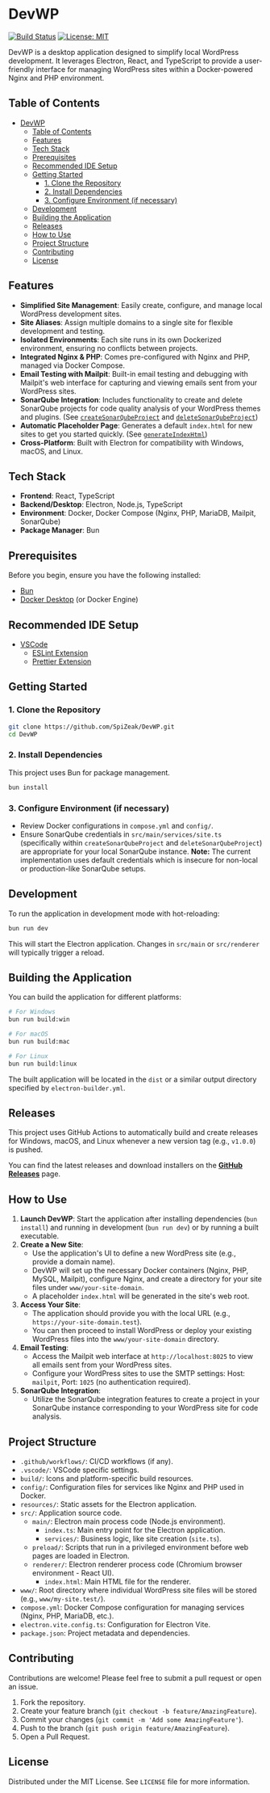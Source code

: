 # DevWP

[![Build Status](https://github.com/SpiZeak/DevWP/actions/workflows/release.yml/badge.svg)](https://github.com/SpiZeak/DevWP/actions/workflows/release.yml)
[![License: MIT](https://img.shields.io/badge/License-MIT-yellow.svg)](https://opensource.org/licenses/MIT)

DevWP is a desktop application designed to simplify local WordPress development. It leverages Electron, React, and TypeScript to provide a user-friendly interface for managing WordPress sites within a Docker-powered Nginx and PHP environment.

## Table of Contents

- [DevWP](#devwp)
  - [Table of Contents](#table-of-contents)
  - [Features](#features)
  - [Tech Stack](#tech-stack)
  - [Prerequisites](#prerequisites)
  - [Recommended IDE Setup](#recommended-ide-setup)
  - [Getting Started](#getting-started)
    - [1. Clone the Repository](#1-clone-the-repository)
    - [2. Install Dependencies](#2-install-dependencies)
    - [3. Configure Environment (if necessary)](#3-configure-environment-if-necessary)
  - [Development](#development)
  - [Building the Application](#building-the-application)
  - [Releases](#releases)
  - [How to Use](#how-to-use)
  - [Project Structure](#project-structure)
  - [Contributing](#contributing)
  - [License](#license)

## Features

- **Simplified Site Management**: Easily create, configure, and manage local WordPress development sites.
- **Site Aliases**: Assign multiple domains to a single site for flexible development and testing.
- **Isolated Environments**: Each site runs in its own Dockerized environment, ensuring no conflicts between projects.
- **Integrated Nginx & PHP**: Comes pre-configured with Nginx and PHP, managed via Docker Compose.
- **Email Testing with Mailpit**: Built-in email testing and debugging with Mailpit's web interface for capturing and viewing emails sent from your WordPress sites.
- **SonarQube Integration**: Includes functionality to create and delete SonarQube projects for code quality analysis of your WordPress themes and plugins. (See [`createSonarQubeProject`](src/main/services/site.ts) and [`deleteSonarQubeProject`](src/main/services/site.ts))
- **Automatic Placeholder Page**: Generates a default `index.html` for new sites to get you started quickly. (See [`generateIndexHtml`](src/main/services/site.ts))
- **Cross-Platform**: Built with Electron for compatibility with Windows, macOS, and Linux.

## Tech Stack

- **Frontend**: React, TypeScript
- **Backend/Desktop**: Electron, Node.js, TypeScript
- **Environment**: Docker, Docker Compose (Nginx, PHP, MariaDB, Mailpit, SonarQube)
- **Package Manager**: Bun

## Prerequisites

Before you begin, ensure you have the following installed:

- [Bun](https://bun.sh/)
- [Docker Desktop](https://www.docker.com/products/docker-desktop/) (or Docker Engine)

## Recommended IDE Setup

- [VSCode](https://code.visualstudio.com/)
  - [ESLint Extension](https://marketplace.visualstudio.com/items?itemName=dbaeumer.vscode-eslint)
  - [Prettier Extension](https://marketplace.visualstudio.com/items?itemName=esbenp.prettier-vscode)

## Getting Started

### 1. Clone the Repository

```bash
git clone https://github.com/SpiZeak/DevWP.git
cd DevWP
```

### 2. Install Dependencies

This project uses Bun for package management.

```bash
bun install
```

### 3. Configure Environment (if necessary)

- Review Docker configurations in `compose.yml` and `config/`.
- Ensure SonarQube credentials in `src/main/services/site.ts` (specifically within `createSonarQubeProject` and `deleteSonarQubeProject`) are appropriate for your local SonarQube instance. **Note:** The current implementation uses default credentials which is insecure for non-local or production-like SonarQube setups.

## Development

To run the application in development mode with hot-reloading:

```bash
bun run dev
```

This will start the Electron application. Changes in `src/main` or `src/renderer` will typically trigger a reload.

## Building the Application

You can build the application for different platforms:

```bash
# For Windows
bun run build:win

# For macOS
bun run build:mac

# For Linux
bun run build:linux
```

The built application will be located in the `dist` or a similar output directory specified by `electron-builder.yml`.

## Releases

This project uses GitHub Actions to automatically build and create releases for Windows, macOS, and Linux whenever a new version tag (e.g., `v1.0.0`) is pushed.

You can find the latest releases and download installers on the [**GitHub Releases**](https://github.com/SpiZeak/DevWP/releases) page.

## How to Use

1.  **Launch DevWP**: Start the application after installing dependencies (`bun install`) and running in development (`bun run dev`) or by running a built executable.
2.  **Create a New Site**:
    - Use the application's UI to define a new WordPress site (e.g., provide a domain name).
    - DevWP will set up the necessary Docker containers (Nginx, PHP, MySQL, Mailpit), configure Nginx, and create a directory for your site files under `www/your-site-domain`.
    - A placeholder `index.html` will be generated in the site's web root.
3.  **Access Your Site**:
    - The application should provide you with the local URL (e.g., `https://your-site-domain.test`).
    - You can then proceed to install WordPress or deploy your existing WordPress files into the `www/your-site-domain` directory.
4.  **Email Testing**:
    - Access the Mailpit web interface at `http://localhost:8025` to view all emails sent from your WordPress sites.
    - Configure your WordPress sites to use the SMTP settings: Host: `mailpit`, Port: `1025` (no authentication required).
5.  **SonarQube Integration**:
    - Utilize the SonarQube integration features to create a project in your SonarQube instance corresponding to your WordPress site for code analysis.

## Project Structure

- `.github/workflows/`: CI/CD workflows (if any).
- `.vscode/`: VSCode specific settings.
- `build/`: Icons and platform-specific build resources.
- `config/`: Configuration files for services like Nginx and PHP used in Docker.
- `resources/`: Static assets for the Electron application.
- `src/`: Application source code.
  - `main/`: Electron main process code (Node.js environment).
    - `index.ts`: Main entry point for the Electron application.
    - `services/`: Business logic, like site creation (`site.ts`).
  - `preload/`: Scripts that run in a privileged environment before web pages are loaded in Electron.
  - `renderer/`: Electron renderer process code (Chromium browser environment - React UI).
    - `index.html`: Main HTML file for the renderer.
- `www/`: Root directory where individual WordPress site files will be stored (e.g., `www/my-site.test/`).
- `compose.yml`: Docker Compose configuration for managing services (Nginx, PHP, MariaDB, etc.).
- `electron.vite.config.ts`: Configuration for Electron Vite.
- `package.json`: Project metadata and dependencies.

## Contributing

Contributions are welcome! Please feel free to submit a pull request or open an issue.

1.  Fork the repository.
2.  Create your feature branch (`git checkout -b feature/AmazingFeature`).
3.  Commit your changes (`git commit -m 'Add some AmazingFeature'`).
4.  Push to the branch (`git push origin feature/AmazingFeature`).
5.  Open a Pull Request.

## License

Distributed under the MIT License. See `LICENSE` file for more information.
